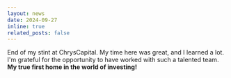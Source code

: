 ```yaml
---
layout: news
date: 2024-09-27
inline: true
related_posts: false
---
```


End of my stint at ChrysCapital. My time here was great, and I learned a lot. I'm grateful for the opportunity to have worked with such a talented team. **My true first home in the world of investing!**
